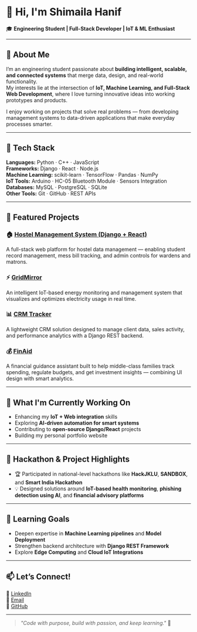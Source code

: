# 👋 Hi, I'm Shimaila Hanif  

🎓 **Engineering Student | Full-Stack Developer | IoT & ML Enthusiast**

---

## 🌟 About Me

I’m an engineering student passionate about **building intelligent, scalable, and connected systems** that merge data, design, and real-world functionality.  
My interests lie at the intersection of **IoT, Machine Learning, and Full-Stack Web Development**, where I love turning innovative ideas into working prototypes and products.

I enjoy working on projects that solve real problems — from developing management systems to data-driven applications that make everyday processes smarter.

---

## 🧠 Tech Stack

**Languages:** Python · C++ · JavaScript  
**Frameworks:** Django · React · Node.js  
**Machine Learning:** scikit-learn · TensorFlow · Pandas · NumPy  
**IoT Tools:** Arduino · HC-05 Bluetooth Module · Sensors Integration  
**Databases:** MySQL · PostgreSQL · SQLite  
**Other Tools:** Git · GitHub · REST APIs   

---

## 💼 Featured Projects

### 🏠 [Hostel Management System (Django + React)](https://github.com/hshimaila/Hostel-Management-System-Django-React)
A full-stack web platform for hostel data management — enabling student record management, mess bill tracking, and admin controls for wardens and matrons.  

### ⚡ [GridMirror](https://github.com/hshimaila/GridMirror)
An intelligent IoT-based energy monitoring and management system that visualizes and optimizes electricity usage in real time.

### 📊 [CRM Tracker](https://github.com/hshimaila/CRM-Tracker)
A lightweight CRM solution designed to manage client data, sales activity, and performance analytics with a Django REST backend.

### 💰 [FinAid](https://github.com/hshimaila/FinAid)
A financial guidance assistant built to help middle-class families track spending, regulate budgets, and get investment insights — combining UI design with smart analytics.

---

## 🚀 What I'm Currently Working On

- Enhancing my **IoT + Web integration** skills  
- Exploring **AI-driven automation for smart systems**  
- Contributing to **open-source Django/React** projects  
- Building my personal portfolio website  

---

## 🧩 Hackathon & Project Highlights

- 🏆 Participated in national-level hackathons like **HackJKLU**, **SANDBOX**, and **Smart India Hackathon**
- 💡 Designed solutions around **IoT-based health monitoring**, **phishing detection using AI**, and **financial advisory platforms**

---

## 🌱 Learning Goals

- Deepen expertise in **Machine Learning pipelines** and **Model Deployment**
- Strengthen backend architecture with **Django REST Framework**
- Explore **Edge Computing** and **Cloud IoT Integrations**

---

## 📫 Let’s Connect!

💼 [LinkedIn](https://www.linkedin.com/in/shimaila-hanif-08ba1b262/)  
📧 [Email](mailto:hshimaila@gmail.com)  
🐙 [GitHub](https://github.com/hshimaila)

---

> _"Code with purpose, build with passion, and keep learning."_ 🚀
